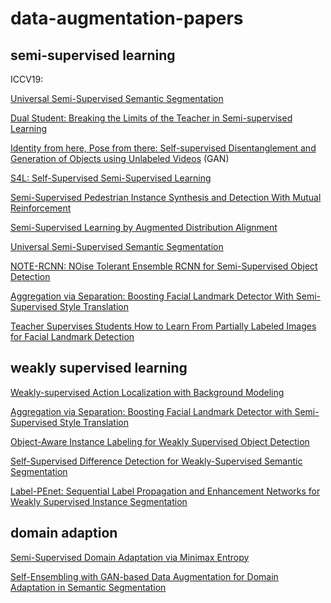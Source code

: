# data-augmentation-papers

## semi-supervised learning

ICCV19:

[Universal Semi-Supervised Semantic Segmentation](http://openaccess.thecvf.com/content_ICCV_2019/papers/Kalluri_Universal_Semi-Supervised_Semantic_Segmentation_ICCV_2019_paper.pdf)

[Dual Student: Breaking the Limits of the Teacher in Semi-supervised Learning](http://openaccess.thecvf.com/content_ICCV_2019/papers/Ke_Dual_Student_Breaking_the_Limits_of_the_Teacher_in_Semi-Supervised_ICCV_2019_paper.pdf)

[Identity from here, Pose from there: Self-supervised Disentanglement and
Generation of Objects using Unlabeled Videos](http://openaccess.thecvf.com/content_ICCV_2019/papers/Xiao_Identity_From_Here_Pose_From_There_Self-Supervised_Disentanglement_and_Generation_ICCV_2019_paper.pdf) (GAN)

[S4L: Self-Supervised Semi-Supervised Learning](http://openaccess.thecvf.com/content_ICCV_2019/papers/Zhai_S4L_Self-Supervised_Semi-Supervised_Learning_ICCV_2019_paper.pdf)

[Semi-Supervised Pedestrian Instance Synthesis and Detection With Mutual Reinforcement](http://openaccess.thecvf.com/content_ICCV_2019/papers/Wu_Semi-Supervised_Pedestrian_Instance_Synthesis_and_Detection_With_Mutual_Reinforcement_ICCV_2019_paper.pdf)

[Semi-Supervised Learning by Augmented Distribution Alignment](http://openaccess.thecvf.com/content_ICCV_2019/papers/Wang_Semi-Supervised_Learning_by_Augmented_Distribution_Alignment_ICCV_2019_paper.pdf)

[Universal Semi-Supervised Semantic Segmentation](http://openaccess.thecvf.com/content_ICCV_2019/papers/Kalluri_Universal_Semi-Supervised_Semantic_Segmentation_ICCV_2019_paper.pdf)

[NOTE-RCNN: NOise Tolerant Ensemble RCNN for Semi-Supervised Object Detection](http://openaccess.thecvf.com/content_ICCV_2019/papers/Gao_NOTE-RCNN_NOise_Tolerant_Ensemble_RCNN_for_Semi-Supervised_Object_Detection_ICCV_2019_paper.pdf)

[Aggregation via Separation: Boosting Facial Landmark Detector With Semi-Supervised Style Translation](http://openaccess.thecvf.com/content_ICCV_2019/papers/Qian_Aggregation_via_Separation_Boosting_Facial_Landmark_Detector_With_Semi-Supervised_Style_ICCV_2019_paper.pdf)

[Teacher Supervises Students How to Learn
From Partially Labeled Images for Facial Landmark Detection](http://openaccess.thecvf.com/content_ICCV_2019/papers/Dong_Teacher_Supervises_Students_How_to_Learn_From_Partially_Labeled_Images_ICCV_2019_paper.pdf)

## weakly supervised learning
[Weakly-supervised Action Localization with Background Modeling
](http://openaccess.thecvf.com/content_ICCV_2019/papers/Kosugi_Object-Aware_Instance_Labeling_for_Weakly_Supervised_Object_Detection_ICCV_2019_paper.pdf)

[Aggregation via Separation: Boosting Facial Landmark Detector with Semi-Supervised Style Translation](http://openaccess.thecvf.com/content_ICCV_2019/papers/Qian_Aggregation_via_Separation_Boosting_Facial_Landmark_Detector_With_Semi-Supervised_Style_ICCV_2019_paper.pdf)


[Object-Aware Instance Labeling for Weakly Supervised Object Detection](http://openaccess.thecvf.com/content_ICCV_2019/papers/Kosugi_Object-Aware_Instance_Labeling_for_Weakly_Supervised_Object_Detection_ICCV_2019_paper.pdf)

[Self-Supervised Difference Detection for Weakly-Supervised Semantic Segmentation](http://openaccess.thecvf.com/content_ICCV_2019/papers/Shimoda_Self-Supervised_Difference_Detection_for_Weakly-Supervised_Semantic_Segmentation_ICCV_2019_paper.pdf)

[Label-PEnet: Sequential Label Propagation and Enhancement Networks for Weakly Supervised Instance Segmentation]( http://openaccess.thecvf.com/content_ICCV_2019/papers/Ge_Label-PEnet_Sequential_Label_Propagation_and_Enhancement_Networks_for_Weakly_Supervised_ICCV_2019_paper.pdf)


## domain adaption

[Semi-Supervised Domain Adaptation via Minimax Entropy](http://openaccess.thecvf.com/content_ICCV_2019/papers/Saito_Semi-Supervised_Domain_Adaptation_via_Minimax_Entropy_ICCV_2019_paper.pdf)

[Self-Ensembling with GAN-based Data Augmentation for Domain Adaptation in
Semantic Segmentation]( http://openaccess.thecvf.com/content_ICCV_2019/papers/Choi_Self-Ensembling_With_GAN-Based_Data_Augmentation_for_Domain_Adaptation_in_Semantic_ICCV_2019_paper.pdf)
